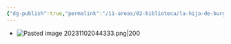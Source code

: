 ```yaml
---
{"dg-publish":true,"permalink":"/11-areas/02-biblioteca/la-hija-de-burger/","noteIcon":""}
---
```


- ![Pasted image 20231102044333.png|200](/img/user/10%20Entrada%20%F0%9F%9B%92/%F0%9F%92%BE%20Adjuntos/Pasted%20image%2020231102044333.png)